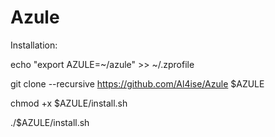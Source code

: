 # Azule

Installation:

echo "export AZULE=~/azule" >> ~/.zprofile

git clone --recursive https://github.com/Al4ise/Azule $AZULE

chmod +x $AZULE/install.sh

./$AZULE/install.sh
